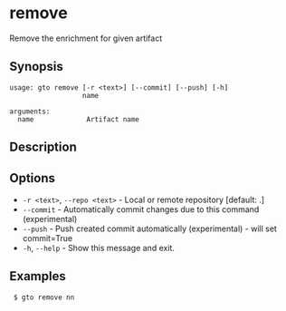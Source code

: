 # remove

Remove the enrichment for given artifact

## Synopsis

```usage
usage: gto remove [-r <text>] [--commit] [--push] [-h]
                  name

arguments:
  name             Artifact name
```

## Description

## Options

- `-r <text>`, `--repo <text>` - Local or remote repository [default: .]
- `--commit` - Automatically commit changes due to this command (experimental)
- `--push` - Push created commit automatically (experimental) - will set
  commit=True
- `-h`, `--help` - Show this message and exit.

## Examples

     $ gto remove nn
